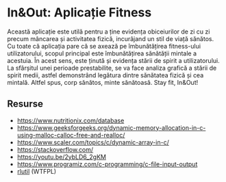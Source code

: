 # In&Out: Aplicație Fitness

Această aplicație este utilă pentru a ține evidența obiceiurilor de zi cu zi precum mâncarea și activitatea fizică, incurâjand un stil de viață sănătos. Cu toate că aplicația pare că se axează pe îmbunătățirea fitness-ului utilizatorului, scopul principal este îmbunătățirea sănătății mintale a acestuia. În acest sens, este ținută și evidența stării de spirit a utilizatorului. La sfârșitul unei perioade prestabilite, se va face analiza grafică a stării de spirit medii, astfel demonstrând legătura dintre sănătatea fizică și cea mintală.
Altfel spus, corp sănătos, minte sănătoasă.
Stay fit, In&Out!

## Resurse

- https://www.nutritionix.com/database
- https://www.geeksforgeeks.org/dynamic-memory-allocation-in-c-using-malloc-calloc-free-and-realloc/
- https://www.scaler.com/topics/c/dynamic-array-in-c/
- https://stackoverflow.com/
- https://youtu.be/2ybLD6_2gKM
- https://www.programiz.com/c-programming/c-file-input-output
- [rlutil](https://github.com/tapio/rlutil/tree/821fdca0191b314ee07b0fad2abe4ea973e45575) (WTFPL)

